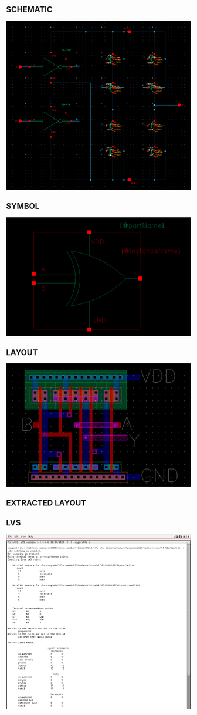 ## SCHEMATIC
![DataPath](XOR_schem.png)

## SYMBOL
![DataPath](XOR_symbol.png)

## LAYOUT
![DataPath](XOR_layout.png)

## EXTRACTED LAYOUT


## LVS
![DataPath](XOR_LVS.png)
